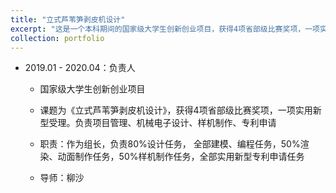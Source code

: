 ```yaml
---
title: "立式芦苇笋剥皮机设计"
excerpt: "这是一个本科期间的国家级大学生创新创业项目，获得4项省部级比赛奖项，一项实用新型受理。负责项目管理、机械电子设计、样机制作、专利申请<br/><img src='/images/500x300.png'>"
collection: portfolio
---
```


- 2019.01 - 2020.04：负责人

  - 国家级大学生创新创业项目

  - 课题为《立式芦苇笋剥皮机设计》，获得4项省部级比赛奖项，一项实用新型受理。负责项目管理、机械电子设计、样机制作、专利申请

  - 职责：作为组长，负责80%设计任务， 全部建模、编程任务，50%渲染、动面制作任务，50%样机制作任务，全部实用新型专利申请任务

  - 导师：柳沙


